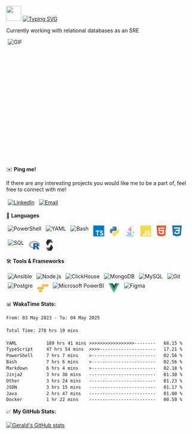 <img src="https://media.giphy.com/media/hvRJCLFzcasrR4ia7z/giphy.gif" height="40px" width="40px"> [![Typing SVG](https://readme-typing-svg.demolab.com/?lines=Hi,+I'm+Gerald!;Nice+to+meet+you!&vCenter=true&size=25&width=300&height=35)](https://git.io/typing-svg)

Currently working with relational databases as an SRE

<img align="right" alt="GIF" src="https://github.com/abhisheknaiidu/abhisheknaiidu/blob/master/code.gif?raw=true" width="500" height="340" />

✉️ **Ping me!**

If there are any interesting projects you would like me to be a part of, feel free to connect with me!

<p align="left">
  <a href="https://www.linkedin.com/in/nggerald98/" target="_blank"> <img src="https://content.linkedin.com/content/dam/me/brand/en-us/brand-home/logos/In-Blue-Logo.png.original.png" title="LinkedIn" alt="LinkedIn" height="30" style="vertical-align:top; margin:4px"></a>
  <a href="mailto:ng.gerald.1998@gmail.com" target="_blank"> <img src="https://www.pikpng.com/pngl/b/194-1942846_mail-circle-icon-png-clipart.png" title="Email" alt="Email" height="30" style="vertical-align:top; margin:4px"></a>
</p>

🧰 **Languages**

<p align="left">
  <img src="https://gist.githubusercontent.com/fsackur/9e4f98aaa3ba3984407e92e62a5f63bd/raw/6c858c46726541b48ddaaebab29c41c07a196394/PowerShell.svg" height="30" alt="PowerShell" title="PowerShell" style="vertical-align:top; margin:4px" />
  <img src="https://freepngimg.com/icon/download/file/10375-yaml-file-format.png" height="30" alt="YAML" title="YAML" style="vertical-align:top; margin:4px" />
  <img src="https://upload.wikimedia.org/wikipedia/commons/thumb/4/4b/Bash_Logo_Colored.svg/512px-Bash_Logo_Colored.svg.png?20180723054350" height="30" alt="Bash" title="Bash" style="vertical-align:top; margin:4px" />
  <img src="https://raw.githubusercontent.com/devicons/devicon/1119b9f84c0290e0f0b38982099a2bd027a48bf1/icons/typescript/typescript-original.svg" height="30" alt="Typescript" title="Typescript" style="vertical-align:top; margin:4px" />
  <img src="https://raw.githubusercontent.com/devicons/devicon/1119b9f84c0290e0f0b38982099a2bd027a48bf1/icons/python/python-original.svg" height="30" alt="Python" title="Python" style="vertical-align:top; margin:4px" />
  <img src="https://raw.githubusercontent.com/devicons/devicon/1119b9f84c0290e0f0b38982099a2bd027a48bf1/icons/java/java-original.svg" height="30" alt="Java" title="Java" style="vertical-align:top; margin:4px" />
  <img src="https://raw.githubusercontent.com/devicons/devicon/1119b9f84c0290e0f0b38982099a2bd027a48bf1/icons/javascript/javascript-plain.svg" height="30" alt="Javascript" title="Javascript" style="vertical-align:top; margin:4px" />
  <img src="https://raw.githubusercontent.com/devicons/devicon/1119b9f84c0290e0f0b38982099a2bd027a48bf1/icons/html5/html5-original.svg" height="30" alt="HTML" title="HTML" style="vertical-align:top; margin:4px" />
  <img src="https://raw.githubusercontent.com/devicons/devicon/1119b9f84c0290e0f0b38982099a2bd027a48bf1/icons/css3/css3-plain.svg" height="30" alt="CSS" title="CSS" style="vertical-align:top; margin:4px" />
  <img src="https://w7.pngwing.com/pngs/167/148/png-transparent-microsoft-azure-sql-database-microsoft-sql-server-database-blue-text-logo-thumbnail.png" height="30" alt="SQL" title="SQL" style="vertical-align:top; margin:4px" />
  <img src="https://raw.githubusercontent.com/devicons/devicon/1119b9f84c0290e0f0b38982099a2bd027a48bf1/icons/r/r-original.svg" height="30" alt="R" title="R" style="vertical-align:top; margin:4px" />
  <img src="https://raw.githubusercontent.com/devicons/devicon/1119b9f84c0290e0f0b38982099a2bd027a48bf1/icons/solidity/solidity-original.svg" height="30" alt="Solidity" title="Solidity" style="vertical-align:top; margin:4px" />
</p>

🛠️ **Tools & Frameworks**

<p align="left">
  <img src="https://upload.wikimedia.org/wikipedia/commons/thumb/2/24/Ansible_logo.svg/256px-Ansible_logo.svg.png" height="30" alt="Ansible" title="Ansible" style="vertical-align:top; margin:4px" />
  <img src="https://seeklogo.com/images/N/nodejs-logo-FBE122E377-seeklogo.com.png" height="30" alt="Node.js" title="Node.js" style="vertical-align:top; margin:4px">
  <img src="https://upload.wikimedia.org/wikipedia/commons/0/0e/Clickhouse.png" height="30" alt="ClickHouse" title="ClickHouse" style="vertical-align:top; margin:4px" />
  <img src="https://cdn.jsdelivr.net/gh/devicons/devicon/icons/mongodb/mongodb-original.svg" height="30" alt="MongoDB" title="MongoDB" style="vertical-align:top; margin:4px" />
  <img src="https://www.svgrepo.com/show/303251/mysql-logo.svg" height="30" alt="MySQL" title="MySQL" style="vertical-align:top; margin:4px" />
  <img src="https://git-scm.com/images/logos/downloads/Git-Icon-1788C.png" height="30" alt="Git" title="Git" style="vertical-align:top; margin:4px">
  <img src="https://download.logo.wine/logo/PostgreSQL/PostgreSQL-Logo.wine.png" height="30" alt="Postgre" title="Postgre" style="vertical-align:top; margin:4px">
  <img src="https://raw.githubusercontent.com/devicons/devicon/1119b9f84c0290e0f0b38982099a2bd027a48bf1/icons/amazonwebservices/amazonwebservices-original.svg" height="30" alt="AWS Services" title="AWS Services" style="vertical-align:top; margin:4px">
  <img src="https://yt3.googleusercontent.com/ytc/AGIKgqODCV_jjMtQoQUvOCKwGBN27Ljos1oKONo8wDuzLA=s900-c-k-c0x00ffffff-no-rj" height="30" alt="Microsoft PowerBI" title="Microsoft PowerBI" style="vertical-align:top; margin:4px">
  <img src="https://raw.githubusercontent.com/devicons/devicon/1119b9f84c0290e0f0b38982099a2bd027a48bf1/icons/vuejs/vuejs-original.svg" height="30" alt="Vue.js" title="Vue.js" style="vertical-align:top; margin:4px">
  <img src="https://cdn.shopify.com/s/files/1/0284/7024/7555/products/figma2x_1048x.png?v=1591893627" height="30" alt="Figma" title="Figma" style="vertical-align:top; margin:4px">
</p>

📊 **WakaTime Stats:**

<!--START_SECTION:waka-->

```txt
From: 03 May 2023 - To: 04 May 2025

Total Time: 278 hrs 19 mins

YAML           189 hrs 41 mins >>>>>>>>>>>>>>>>>--------   68.15 %
TypeScript     47 hrs 54 mins  >>>>---------------------   17.21 %
PowerShell     7 hrs 7 mins    >------------------------   02.56 %
Bash           7 hrs 6 mins    >------------------------   02.56 %
Markdown       6 hrs 4 mins    >------------------------   02.18 %
Jinja2         3 hrs 36 mins   -------------------------   01.30 %
Other          3 hrs 24 mins   -------------------------   01.23 %
JSON           3 hrs 15 mins   -------------------------   01.17 %
Java           2 hrs 47 mins   -------------------------   01.00 %
Docker         1 hr 22 mins    -------------------------   00.50 %
```

<!--END_SECTION:waka-->

📈 **My GitHub Stats:**

[![Gerald's GitHub stats](https://github-readme-stats.vercel.app/api?username=gucci3682&show_icons=true&theme=transparent&count_private=true)](https://github.com/anuraghazra/github-readme-stats)

